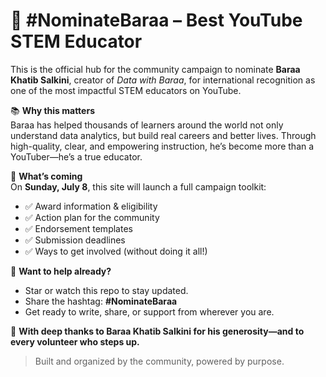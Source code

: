 # 🌟 #NominateBaraa – Best YouTube STEM Educator

This is the official hub for the community campaign to nominate **Baraa Khatib Salkini**, creator of *Data with Baraa*, for international recognition as one of the most impactful STEM educators on YouTube.

📚 **Why this matters**  
Baraa has helped thousands of learners around the world not only understand data analytics, but build real careers and better lives. Through high-quality, clear, and empowering instruction, he’s become more than a YouTuber—he’s a true educator.

🚀 **What’s coming**  
On **Sunday, July 8**, this site will launch a full campaign toolkit:
- ✅ Award information & eligibility
- ✅ Action plan for the community
- ✅ Endorsement templates
- ✅ Submission deadlines
- ✅ Ways to get involved (without doing it all!)

💬 **Want to help already?**  
- Star or watch this repo to stay updated.
- Share the hashtag: **#NominateBaraa**
- Get ready to write, share, or support from wherever you are.

🙏 **With deep thanks to Baraa Khatib Salkini for his generosity—and to every volunteer who steps up.**

> Built and organized by the community, powered by purpose.
